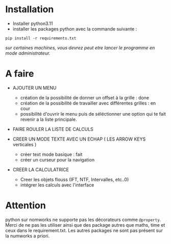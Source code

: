 # Installation

- Installer python3.11
- installer les packages python avec la commande suivante : 

```
pip install -r requirements.txt
```
*sur certaines machines, vous devrez peut etre lancer le programme en mode administrateur.*

# A faire 

- AJOUTER UN MENU 
    - création de la possibilité de donner un offset à la grille : done
    - création de la possibilité de travailler avec différentes grilles : en cour
    - possibilité d'ouvrir le menu puis de séléctionner une option qui te fait revenir a la liste principale.

- FAIRE ROULER LA LISTE DE CALCULS 
- CREER UN MODE TEXTE AVEC UN ECHAP ( LES ARROW KEYS verticales ) 
    - créer text mode basique : fait
    - créer un curseur pour la navigation

- CREER LA CALCULATRICE
    - Creer les objets flouss (IFT, NTF, Intervalles, etc..0)
    - intégrer les calculs avec l'interface

# Attention

python sur nomworks ne supporte pas les décorateurs comme ```@property```. Merci de ne pas les utiliser ainsi que des package autres que maths, time et ceux dans le requirement.txt. Les autres packages ne sont pas présent sur la numworks a priori.



